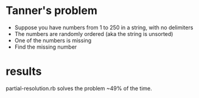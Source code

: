 # Tanner's problem
* Suppose you have numbers from 1 to 250 in a string, with no delimiters
* The numbers are randomly ordered (aka the string is unsorted)
* One of the numbers is missing
* Find the missing number

# results
partial-resolution.rb solves the problem ~49% of the time.
